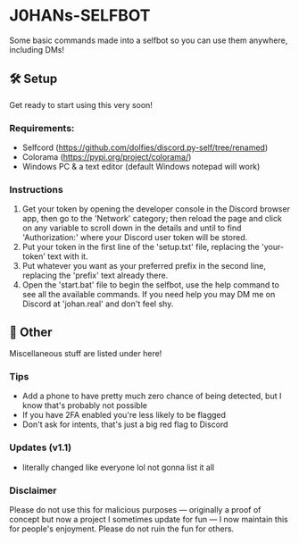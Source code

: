 # J0HANs-SELFBOT
Some basic commands made into a selfbot so you can use them anywhere, including DMs!

## 🛠️ Setup
Get ready to start using this very soon!

### Requirements: 
* Selfcord (https://github.com/dolfies/discord.py-self/tree/renamed)
* Colorama (https://pypi.org/project/colorama/)
* Windows PC & a text editor (default Windows notepad will work)

### Instructions
1. Get your token by opening the developer console in the Discord browser app, then go to the 'Network' category; then reload the page and click on any variable to scroll down in the details and until to find 'Authorization:' where your Discord user token will be stored.
2. Put your token in the first line of the 'setup.txt' file, replacing the 'your-token' text with it.
3. Put whatever you want as your preferred prefix in the second line, replacing the 'prefix' text already there.
4. Open the 'start.bat' file to begin the selfbot, use the help command to see all the available commands.
If you need help you may DM me on Discord at 'johan.real' and don't feel shy.

## 🔮 Other
Miscellaneous stuff are listed under here!

### Tips
* Add a phone to have pretty much zero chance of being detected, but I know that's probably not possible
* If you have 2FA enabled you're less likely to be flagged
* Don't ask for intents, that's just a big red flag to Discord

### Updates (v1.1)
- literally changed like everyone lol not gonna list it all
### Disclaimer
Please do not use this for malicious purposes — originally a proof of concept but now a project I sometimes update for fun — I now maintain this for people's enjoyment. Please do not ruin the fun for others.
